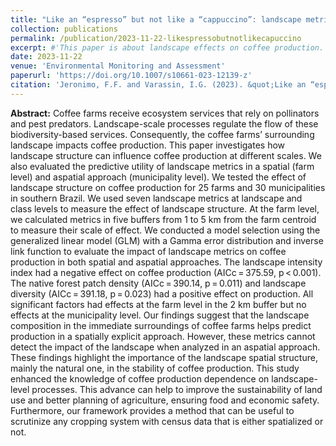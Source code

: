 ```yaml
---
title: "Like an “espresso” but not like a “cappuccino”: landscape metrics are useful for predicting coffee production at the farm level but not at the municipality level"
collection: publications
permalink: /publication/2023-11-22-likespressobutnotlikecapuccino
excerpt: #'This paper is about landscape effects on coffee production.'
date: 2023-11-22
venue: 'Environmental Monitoring and Assessment'
paperurl: 'https://doi.org/10.1007/s10661-023-12139-z'
citation: 'Jeronimo, F.F. and Varassin, I.G. (2023). &quot;Like an “espresso” but not like a “cappuccino”: landscape metrics are useful for predicting coffee production at the farm level but not at the municipality level.&quot; <i>Environmental Monitoring and Assessment</i>. 195(1515).'
---
```


<b>Abstract:</b> Coffee farms receive ecosystem services that rely on pollinators and pest predators. Landscape-scale processes regulate the flow of these biodiversity-based services. Consequently, the coffee farms’ surrounding landscape impacts coffee production. This paper investigates how landscape structure can influence coffee production at different scales. We also evaluated the predictive utility of landscape metrics in a spatial (farm level) and aspatial approach (municipality level). We tested the effect of landscape structure on coffee production for 25 farms and 30 municipalities in southern Brazil. We used seven landscape metrics at landscape and class levels to measure the effect of landscape structure. At the farm level, we calculated metrics in five buffers from 1 to 5 km from the farm centroid to measure their scale of effect. We conducted a model selection using the generalized linear model (GLM) with a Gamma error distribution and inverse link function to evaluate the impact of landscape metrics on coffee production in both spatial and aspatial approaches. The landscape intensity index had a negative effect on coffee production (AICc = 375.59, p < 0.001). The native forest patch density (AICc = 390.14, p = 0.011) and landscape diversity (AICc = 391.18, p = 0.023) had a positive effect on production. All significant factors had effects at the farm level in the 2 km buffer but no effects at the municipality level. Our findings suggest that the landscape composition in the immediate surroundings of coffee farms helps predict production in a spatially explicit approach. However, these metrics cannot detect the impact of the landscape when analyzed in an aspatial approach. These findings highlight the importance of the landscape spatial structure, mainly the natural one, in the stability of coffee production. This study enhanced the knowledge of coffee production dependence on landscape-level processes. This advance can help to improve the sustainability of land use and better planning of agriculture, ensuring food and economic safety. Furthermore, our framework provides a method that can be useful to scrutinize any cropping system with census data that is either spatialized or not.